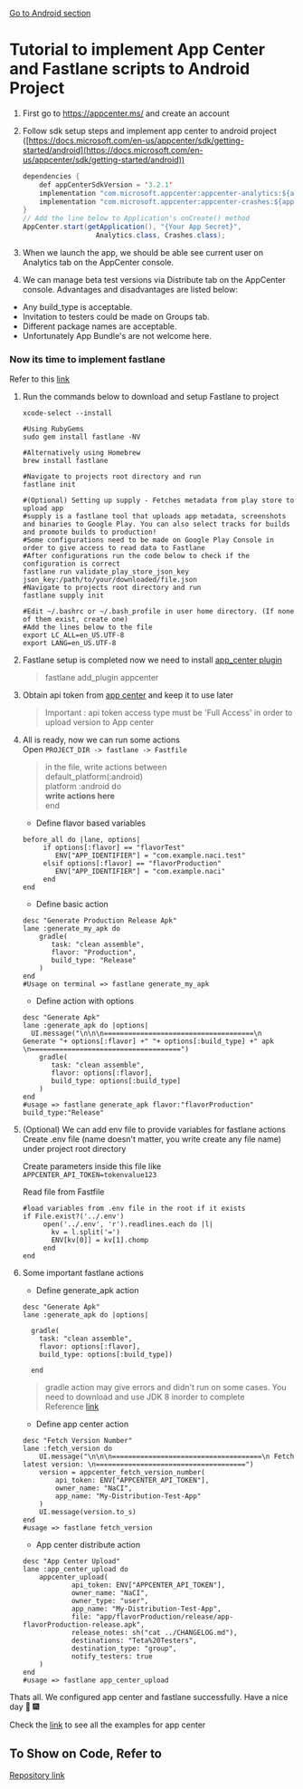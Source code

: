 [Go to Android section](../android)

# Tutorial to implement App Center and Fastlane scripts to Android Project
1. First go to https://appcenter.ms/ and create an account

2. Follow sdk setup steps and implement app center to android project  
([https://docs.microsoft.com/en-us/appcenter/sdk/getting-started/android](https://docs.microsoft.com/en-us/appcenter/sdk/getting-started/android))

    ```Java
    dependencies {
        def appCenterSdkVersion = '3.2.1'
        implementation "com.microsoft.appcenter:appcenter-analytics:${appCenterSdkVersion}"
        implementation "com.microsoft.appcenter:appcenter-crashes:${appCenterSdkVersion}"
    }
    // Add the line below to Application's onCreate() method
    AppCenter.start(getApplication(), "{Your App Secret}",
                      Analytics.class, Crashes.class);
    ```

3. When we launch the app, we should be able see current user on Analytics tab on the AppCenter console.
4. We can manage beta test versions via Distribute tab on the AppCenter console. Advantages and disadvantages are listed below:  
  - Any build_type is acceptable.
  - Invitation to testers could be made on Groups tab.
  - Different package names are acceptable.
  - Unfortunately App Bundle's are not welcome here.
  
### Now its time to implement fastlane  
Refer to this [link](https://docs.fastlane.tools/getting-started/android/setup/)

1. Run the commands below to download and setup Fastlane to project
    ```
    xcode-select --install

    #Using RubyGems
    sudo gem install fastlane -NV

    #Alternatively using Homebrew
    brew install fastlane

    #Navigate to projects root directory and run
    fastlane init

    #(Optional) Setting up supply - Fetches metadata from play store to upload app
    #supply is a fastlane tool that uploads app metadata, screenshots and binaries to Google Play. You can also select tracks for builds and promote builds to production!
    #Some configurations need to be made on Google Play Console in order to give access to read data to Fastlane
    #After configurations run the code below to check if the configuration is correct
    fastlane run validate_play_store_json_key json_key:/path/to/your/downloaded/file.json
    #Navigate to projects root directory and run
    fastlane supply init

    #Edit ~/.bashrc or ~/.bash_profile in user home directory. (If none of them exist, create one)
    #Add the lines below to the file
    export LC_ALL=en_US.UTF-8
    export LANG=en_US.UTF-8
    ```

2. Fastlane setup is completed now we need to install [app_center plugin](https://github.com/Microsoft/fastlane-plugin-appcenter/)

    > fastlane add_plugin appcenter

3. Obtain api token from [app center](https://appcenter.ms/settings/apitokens) and keep it to use later  
    > Important : api token access type must be  'Full Access' in order to upload version to App center

4. All is ready, now we can run some actions  
    Open `PROJECT_DIR -> fastlane -> Fastfile`  
    > in the file, write actions between  
    > default_platform(:android)  
    > platform :android do  
    > **write actions here**  
    > end  

    - Define flavor based variables
    ```
    before_all do |lane, options|
         if options[:flavor] == "flavorTest"
            ENV["APP_IDENTIFIER"] = "com.example.naci.test"
         elsif options[:flavor] == "flavorProduction"
            ENV["APP_IDENTIFIER"] = "com.example.naci"
         end
    end
    ```

    - Define basic action  
    ```
    desc "Generate Production Release Apk"
    lane :generate_my_apk do
        gradle(
           task: "clean assemble",
           flavor: "Production",
           build_type: "Release"
        )
    end
    #Usage on terminal => fastlane generate_my_apk
    ```

    - Define action with options
    ```
    desc "Generate Apk"
    lane :generate_apk do |options|
      UI.message("\n\n\n=====================================\n Generate "+ options[:flavor] +" "+ options[:build_type] +" apk \n=====================================")
        gradle(
           task: "clean assemble",
           flavor: options[:flavor],
           build_type: options[:build_type]
        )
    end
    #usage => fastlane generate_apk flavor:"flavorProduction" build_type:"Release"
    ```

5. (Optional) We can add env file to provide variables for fastlane actions  
    Create .env file (name doesn't matter, you write create any file name) under project root directory  

    Create parameters inside this file like  
    `APPCENTER_API_TOKEN=tokenvalue123`  

    Read file from Fastfile
    ```
    #load variables from .env file in the root if it exists
    if File.exist?('../.env')
         open('../.env', 'r').readlines.each do |l|
           kv = l.split('=')
           ENV[kv[0]] = kv[1].chomp
         end
    end
    ```

6. Some important fastlane actions
    - Define generate_apk action
    ```
    desc "Generate Apk"
    lane :generate_apk do |options|

      gradle(
        task: "clean assemble",
        flavor: options[:flavor],
        build_type: options[:build_type])

      end
    ```
    > gradle action may give errors and didn't run on some cases. You need to download and use JDK 8 inorder to complete<br>Reference [link](https://github.com/google/dagger/issues/1339)

    - Define app center action
    ```
    desc "Fetch Version Number"
    lane :fetch_version do
        UI.message("\n\n\n=====================================\n Fetch latest version: \n=====================================")
        version = appcenter_fetch_version_number(
            api_token: ENV["APPCENTER_API_TOKEN"],
            owner_name: "NaCI",
            app_name: "My-Distribution-Test-App"
        )
        UI.message(version.to_s)
    end
    #usage => fastlane fetch_version 
    ```

    - App center distribute action
    ```
    desc "App Center Upload"
    lane :app_center_upload do
        appcenter_upload(
                api_token: ENV["APPCENTER_API_TOKEN"],
                owner_name: "NaCI",
                owner_type: "user",
                app_name: "My-Distribution-Test-App",
                file: "app/flavorProduction/release/app-flavorProduction-release.apk",
                release_notes: sh("cat ../CHANGELOG.md"),
                destinations: "Teta%20Testers",
                destination_type: "group",
                notify_testers: true
        )
    end
    #usage => fastlane app_center_upload 
    ```

Thats all. We configured app center and fastlane successfully. Have a nice day :whale2: :fireworks:

Check the [link](https://github.com/microsoft/fastlane-plugin-appcenter/blob/master/fastlane/Fastfile) to see all the examples for app center

## To Show on Code, Refer to
[Repository link](https://github.com/NaCI/DeploymentTestApp)
